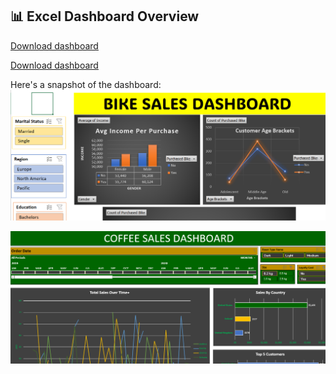 ## 📊 Excel Dashboard Overview

[Download dashboard](./bikesales.xlsx)

[Download dashboard](./coffeeOrdersData.xlsx)

Here's a snapshot of the dashboard:
![Excel Dashboard](bikesales_Dashboard.png)

![Excel Dashboard](coffee_orders_data.png)
